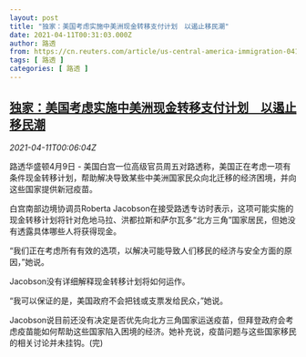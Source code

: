 ```yaml
---
layout: post
title: "独家：美国考虑实施中美洲现金转移支付计划　以遏止移民潮"
date: 2021-04-11T00:31:03.000Z
author: 路透
from: https://cn.reuters.com/article/us-central-america-immigration-0410-idCNKBS2BY007
tags: [ 路透 ]
categories: [ 路透 ]
---
```

<!--1618101063000-->
[独家：美国考虑实施中美洲现金转移支付计划　以遏止移民潮](https://cn.reuters.com/article/us-central-america-immigration-0410-idCNKBS2BY007)
------

<div>
<div><i>2021-04-11T00:06:04Z</i></div><p>路透华盛顿4月9日 - 美国白宫一位高级官员周五对路透称，美国正在考虑一项有条件现金转移计划，帮助解决导致某些中美洲国家民众向北迁移的经济困境，并向这些国家提供新冠疫苗。</p><p>白宫南部边境协调员Roberta Jacobson在接受路透专访时表示，这项可能实施的现金转移计划将针对危地马拉、洪都拉斯和萨尔瓦多“北方三角”国家居民，但她没有透露具体哪些人将获得现金。</p><p>“我们正在考虑所有有效的选项，以解决可能导致人们移民的经济与安全方面的原因，”她说。</p><p>Jacobson没有详细解释现金转移计划将如何运作。</p><p>“我可以保证的是，美国政府不会把钱或支票发给民众，”她说。</p><p>Jacobson说目前还没有决定是否优先向北方三角国家运送疫苗，但拜登政府会考虑疫苗能如何帮助这些国家陷入困境的经济。她补充说，疫苗问题与这些国家移民的相关讨论并未挂钩。(完)</p>
</div>
